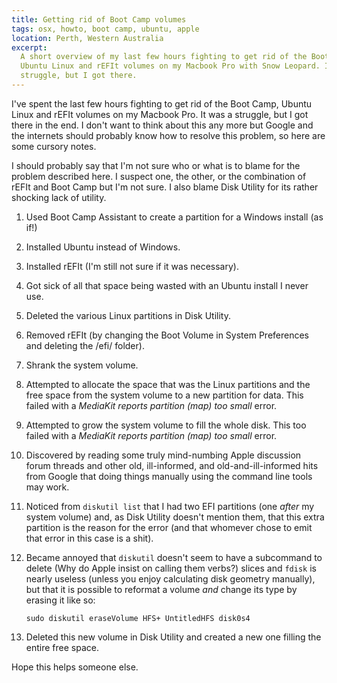 ```yaml
---
title: Getting rid of Boot Camp volumes
tags: osx, howto, boot camp, ubuntu, apple
location: Perth, Western Australia
excerpt: 
  A short overview of my last few hours fighting to get rid of the Boot Camp,
  Ubuntu Linux and rEFIt volumes on my Macbook Pro with Snow Leopard. It was a 
  struggle, but I got there.
---
```


I've spent the last few hours fighting to get rid of the Boot Camp, Ubuntu
Linux and rEFIt volumes on my Macbook Pro. It was a struggle, but I got there
in the end. I don't want to think about this any more but Google and the
internets should probably know how to resolve this problem, so here are some
cursory notes.

I should probably say that I'm not sure who or what is to blame for the
problem described here. I suspect one, the other, or the combination of rEFIt
and Boot Camp but I'm not sure. I also blame Disk Utility for its rather
shocking lack of utility.

1. Used Boot Camp Assistant to create a partition for a Windows install (as if!)

2. Installed Ubuntu instead of Windows.

3. Installed rEFIt (I'm still not sure if it was necessary).

4. Got sick of all that space being wasted with an Ubuntu install I never use.

5. Deleted the various Linux partitions in Disk Utility.

6. Removed rEFIt (by changing the Boot Volume in System Preferences and 
   deleting the /efi/ folder).

7. Shrank the system volume.

8. Attempted to allocate the space that was the Linux partitions and the free
   space from the system volume to a new partition for data. This failed with 
   a *MediaKit reports partition (map) too small* error.

9. Attempted to grow the system volume to fill the whole disk. This too failed
   with a *MediaKit reports partition (map) too small* error.

10. Discovered by reading some truly mind-numbing Apple discussion forum
    threads and other old, ill-informed, and old-and-ill-informed hits from 
    Google that doing things manually using the command line tools may work.

11. Noticed from `diskutil list` that I had two EFI partitions (one *after* my
    system volume) and, as Disk Utility doesn't mention them, that this extra
    partition is the reason for the error (and that whomever chose to emit 
    that error in this case is a shit).

12. Became annoyed that `diskutil` doesn't seem to have a subcommand to delete
    (Why do Apple insist on calling them verbs?) slices and `fdisk` is nearly
    useless (unless you enjoy calculating disk geometry manually), but that it
    is possible to reformat a volume *and* change its type by erasing it like 
    so:

        sudo diskutil eraseVolume HFS+ UntitledHFS disk0s4

13. Deleted this new volume in Disk Utility and created a new one filling the
    entire free space.

Hope this helps someone else.
